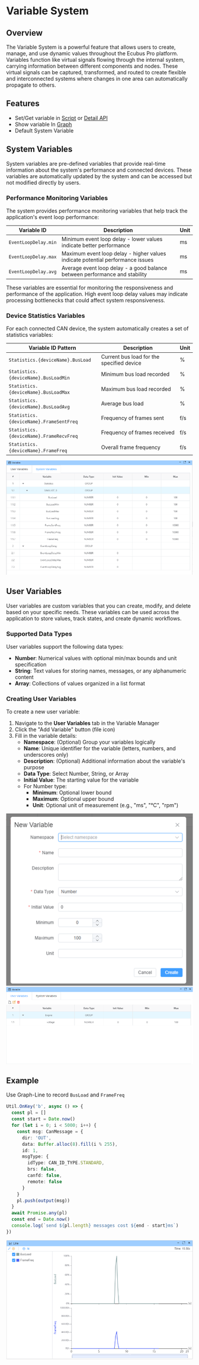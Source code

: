 # Variable System

## Overview
The Variable System is a powerful feature that allows users to create, manage, and use dynamic values throughout the Ecubus Pro platform. Variables function like virtual signals flowing through the internal system, carrying information between different components and nodes. These virtual signals can be captured, transformed, and routed to create flexible and interconnected systems where changes in one area can automatically propagate to others.

## Features

* Set/Get variable in [Script](./../script/script.md) or [Detail API](https://app.whyengineer.com/scriptApi/classes/UtilClass.html#onVar)
* Show variable In [Graph](./../graph/graph.md)
* Default System Variable

## System Variables

System variables are pre-defined variables that provide real-time information about the system's performance and connected devices. These variables are automatically updated by the system and can be accessed but not modified directly by users.

### Performance Monitoring Variables

The system provides performance monitoring variables that help track the application's event loop performance:

| Variable ID | Description | Unit |
|-------------|-------------|------|
| `EventLoopDelay.min` | Minimum event loop delay - lower values indicate better performance | ms |
| `EventLoopDelay.max` | Maximum event loop delay - higher values indicate potential performance issues | ms |
| `EventLoopDelay.avg` | Average event loop delay - a good balance between performance and stability | ms |

These variables are essential for monitoring the responsiveness and performance of the application. High event loop delay values may indicate processing bottlenecks that could affect system responsiveness.

### Device Statistics Variables

For each connected CAN device, the system automatically creates a set of statistics variables:

| Variable ID Pattern | Description | Unit |
|---------------------|-------------|------|
| `Statistics.{deviceName}.BusLoad` | Current bus load for the specified device | % |
| `Statistics.{deviceName}.BusLoadMin` | Minimum bus load recorded | % |
| `Statistics.{deviceName}.BusLoadMax` | Maximum bus load recorded | % |
| `Statistics.{deviceName}.BusLoadAvg` | Average bus load | % |
| `Statistics.{deviceName}.FrameSentFreq` | Frequency of frames sent | f/s |
| `Statistics.{deviceName}.FrameRecvFreq` | Frequency of frames received | f/s |
| `Statistics.{deviceName}.FrameFreq` | Overall frame frequency | f/s |

![system var](./image-2.png)


## User Variables

User variables are custom variables that you can create, modify, and delete based on your specific needs. These variables can be used across the application to store values, track states, and create dynamic workflows.

### Supported Data Types

User variables support the following data types:

* **Number**: Numerical values with optional min/max bounds and unit specification
* **String**: Text values for storing names, messages, or any alphanumeric content
* **Array**: Collections of values organized in a list format

### Creating User Variables

To create a new user variable:

1. Navigate to the **User Variables** tab in the Variable Manager
2. Click the "Add Variable" button (file icon)
3. Fill in the variable details:
   - **Namespace**: (Optional) Group your variables logically
   - **Name**: Unique identifier for the variable (letters, numbers, and underscores only)
   - **Description**: (Optional) Additional information about the variable's purpose
   - **Data Type**: Select Number, String, or Array
   - **Initial Value**: The starting value for the variable
   - For Number type:
     - **Minimum**: Optional lower bound
     - **Maximum**: Optional upper bound
     - **Unit**: Optional unit of measurement (e.g., "ms", "°C", "rpm")

![User Variables Interface](./image-3.png)
![UsrVar](./image-1.png)


## Example 

Use Graph-Line to record `BusLoad` and `FrameFreq`

```typescript
Util.OnKey('b', async () => {
  const pl = []
  const start = Date.now()
  for (let i = 0; i < 5000; i++) {
    const msg: CanMessage = {
      dir: 'OUT',
      data: Buffer.alloc(8).fill(i % 255),
      id: 1,
      msgType: {
        idType: CAN_ID_TYPE.STANDARD,
        brs: false,
        canfd: false,
        remote: false
      }
    }
    pl.push(output(msg))
  }
  await Promise.any(pl)
  const end = Date.now()
  console.log(`send ${pl.length} messages cost ${end - start}ms`)
})
```

![busload](./image.png)